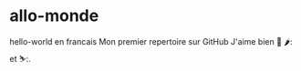 # allo-monde
hello-world en francais
Mon premier repertoire sur GitHub
J'aime bien :wine_glass: 🌶️: et ⛷️:.
